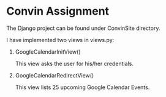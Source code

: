 # Convin Assignment

The Django project can be found under ConvinSite directory.

I have implemented two views in views.py:

1) GoogleCalendarInitView()
    
    This view asks the user for his/her credentials.

2) GoogleCalendarRedirectView()

    This view lists 25 upcoming Google Calendar Events.



